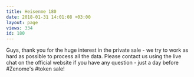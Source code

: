 ```yaml
---
title: Heisenme 180
date: 2018-01-31 14:01:08 +03:00
layout: page
views: 334
id: 180
---
```


Guys, thank you for the huge interest in the private sale - we try to work as hard as possible to process all the data. Please contact us using the live chat on the official website if you have any question - just a day before #Zenome's #token sale!


